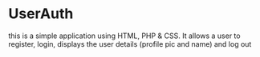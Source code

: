 # UserAuth
this is a simple application using HTML, PHP & CSS. It allows a user to register, login, displays the user details (profile pic and name) and log out
